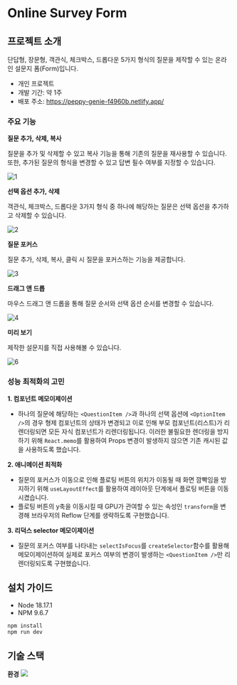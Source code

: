 # Online Survey Form

## 프로젝트 소개
단답형, 장문형, 객관식, 체크박스, 드롭다운 5가지 형식의 질문을 제작할 수 있는 온라인 설문지 폼(Form)입니다.

- 개인 프로젝트
- 개발 기간: 약 1주
- 배포 주소: https://peppy-genie-f4960b.netlify.app/

### 주요 기능

**질문 추가, 삭제, 복사**

질문을 추가 및 삭제할 수 있고 복사 기능을 통해 기존의 질문을 재사용할 수 있습니다.<br/>또한, 추가된 질문의 형식을 변경할 수 있고 답변 필수 여부를 지정할 수 있습니다.

![1](https://github.com/sanbondeveloper/react-ts-survey/assets/146537655/f47dbd62-c210-48bf-86df-69f0e0c46274)

**선택 옵션 추가, 삭제**

객관식, 체크박스, 드롭다운 3가지 형식 중 하나에 해당하는 질문은 선택 옵션을 추가하고 삭제할 수 있습니다.

![2](https://github.com/sanbondeveloper/react-ts-survey/assets/146537655/0187db45-3295-487f-8ba4-c64d16855cda)

**질문 포커스**

질문 추가, 삭제, 복사, 클릭 시 질문을 포커스하는 기능을 제공합니다.

![3](https://github.com/sanbondeveloper/react-ts-survey/assets/146537655/518d090c-1745-4099-988d-6bac90c71e82)

**드래그 앤 드롭**

마우스 드래그 앤 드롭을 통해 질문 순서와 선택 옵션 순서를 변경할 수 있습니다.

![4](https://github.com/sanbondeveloper/react-ts-survey/assets/146537655/bc917f5e-6e2f-450c-a017-0ba5fe03452a)

**미리 보기**

제작한 설문지를 직접 사용해볼 수 있습니다.

![6](https://github.com/sanbondeveloper/react-ts-survey/assets/146537655/f45bda88-3718-4cfc-b260-9f237071c70d)

### 성능 최적화의 고민

**1. 컴포넌트 메모이제이션**

- 하나의 질문에 해당하는 `<QuestionItem />`과 하나의 선택 옵션에 `<OptionItem />`의 경우 형제 컴포넌트의 상태가 변경되고 이로 인해 부모 컴포넌트(리스트)가 리렌더링되면 모든 자식 컴포넌트가 리렌더링됩니다. 이러한 불필요한 렌더링을 방지하기 위해 `React.memo`를 활용하여 Props 변경이 발생하지 않으면 기존 캐시된 값을 사용하도록 했습니다.

**2. 애니메이션 최적화**

- 질문의 포커스가 이동으로 인해 플로팅 버튼의 위치가 이동될 때 화면 깜빡임을 방지하기 위해 `useLayoutEffect`를 활용하여 레이아웃 단계에서 플로팅 버튼을 이동시켰습니다.
- 플로팅 버튼의 y축을 이동시킬 때 GPU가 관여할 수 있는 속성인 `transform`을 변경해 브라우저의 Reflow 단계를 생략하도록 구현했습니다.

**3. 리덕스 selector 메모이제이션**

- 질문의 포커스 여부를 나타내는 `selectIsFocus`를 `createSelector`함수를 활용해 메모이제이션하여 실제로 포커스 여부의 변경이 발생하는 `<QuestionItem />`만 리렌더링되도록 구현했습니다.

## 설치 가이드

- Node 18.17.1
- NPM 9.6.7

```
npm install
npm run dev
```
## 기술 스택

**환경**
<img src="https://img.shields.io/badge/visualstudiocode-007ACC?style=for-the-badge&logo=visualstudiocode&logoColor=white">

